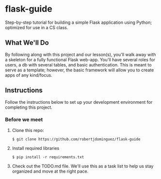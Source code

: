 # flask-guide
Step-by-step tutorial for building a simple Flask application using Python; optimized for use in a CS class.


## What We'll Do
By following along with this project and our lesson(s), you'll walk away with a skeleton for a fully functional Flask web-app. You'll have several roles for users, a db with several tables, and basic authentication. This is meant to serve as a template; however, the basic framework will allow you to create apps of any kind/focus.

## Instructions
Follow the instructions below to set up your development environment for completing this project.

### Before we meet
1. Clone this repo:

   ```Shell
   $ git clone https://github.com/robertjdominguez/flask-guide
   ```

2. Install required libraries

   ```Shell   
   $ pip install -r requirements.txt
   ```

3. Check out the TODO.md file. We'll use this as a task list to help us stay organized and move at the right pace.
